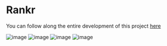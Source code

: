 # Rankr

You can follow along the entire development of this project <a href="https://www.youtube.com/playlist?list=PLnrGn4P6C4P5J2rSSyiAyxZegws4SS8ey" target="_blank">here</a>

![image](https://github.com/user-attachments/assets/c7f3949e-4eb6-4ce9-9657-6def6f87a98b)
![image](https://github.com/user-attachments/assets/97cefa4e-d52d-4712-a37c-8c14ef996863)
![image](https://github.com/user-attachments/assets/d6f03d96-b0d0-4557-be30-78e5507c5f6c)
![image](https://github.com/user-attachments/assets/40759c6e-d7c2-4853-ab81-b69b3088fc7c)
